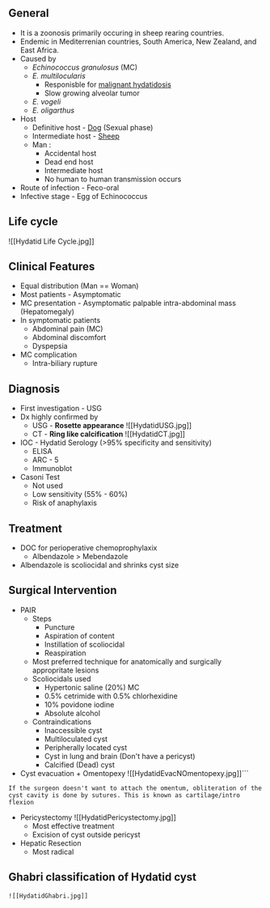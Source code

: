 ## General
- It is a zoonosis primarily occuring in sheep rearing countries.
- Endemic in Mediterrenian countries, South America, New Zealand, and East Africa.
- Caused by
	- *Echinococcus granulosus* (MC)
	- *E. multilocularis*
		- Responisble for <u>malignant hydatidosis</u>
		- Slow growing alveolar tumor
	- *E. vogeli*
	- *E. oligarthus*
- Host
	- Definitive host - <u>Dog</u> (Sexual phase)
	- Intermediate host - <u>Sheep</u> 
	- Man :
		- Accidental host
		- Dead end host
		- Intermediate host
		- No human to human transmission occurs
- Route of infection - Feco-oral
- Infective stage - Egg of Echinococcus

## Life cycle
![[Hydatid Life Cycle.jpg]]

## Clinical Features
- Equal distribution (Man == Woman)
- Most patients - Asymptomatic
- MC presentation - Asymptomatic palpable intra-abdominal mass (Hepatomegaly)
- In symptomatic patients
	- Abdominal pain (MC)
	- Abdominal discomfort
	- Dyspepsia
- MC complication
	- Intra-biliary rupture

## Diagnosis
- First investigation - USG
- Dx highly confirmed by
	- USG - **Rosette appearance**
		![[HydatidUSG.jpg]]
	- CT - **Ring like calcification**
		![[HydatidCT.jpg]]
- IOC - Hydatid Serology (>95% specificity and sensitivity)
	- ELISA
	- ARC - 5
	- Immunoblot
- Casoni Test
	- Not used
	- Low sensitivity (55% - 60%)
	- Risk of anaphylaxis
## Treatment
- DOC for perioperative chemoprophylaxix
	- Albendazole > Mebendazole
- Albendazole is scoliocidal and shrinks cyst size

## Surgical Intervention
- PAIR
	- Steps
		- Puncture
		- Aspiration of content
		- Instillation of scoliocidal
		- Reaspiration
	- Most preferred technique for anatomically and surgically appropritate lesions
	- Scoliocidals used 
		- Hypertonic saline (20%) MC
		- 0.5% cetrimide with 0.5% chlorhexidine
		- 10% povidone iodine
		- Absolute alcohol
	- Contraindications
		- Inaccessible cyst
		- Multiloculated cyst
		- Peripherally located cyst
		- Cyst in lung and brain (Don't have a pericyst)
		- Calcified (Dead) cyst
- Cyst evacuation + Omentopexy
	![[HydatidEvacNOmentopexy.jpg]]```
```
If the surgeon doesn't want to attach the omentum, obliteration of the cyst cavity is done by sutures. This is known as cartilage/intro flexion
```

- Pericystectomy
	![[HydatidPericystectomy.jpg]]
	- Most effective treatment
	- Excision of cyst outside pericyst
- Hepatic Resection
	- Most radical

## Ghabri classification of Hydatid cyst
	![[HydatidGhabri.jpg]]